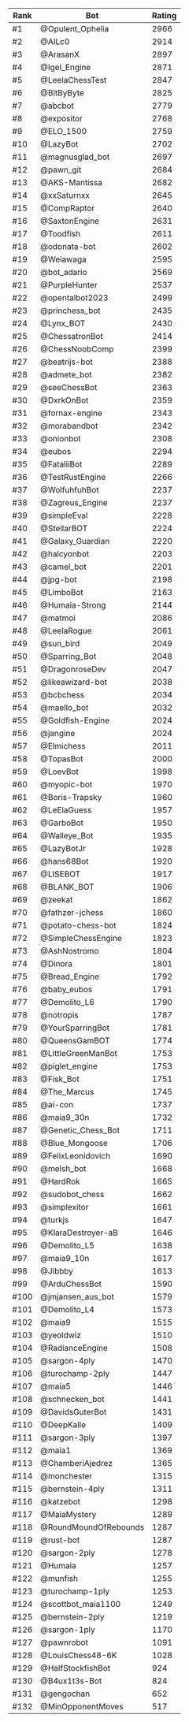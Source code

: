 Rank|Bot|Rating
---|---|---
#1|@Opulent_Ophelia|2966
#2|@AILc0|2914
#3|@ArasanX|2897
#4|@Igel_Engine|2871
#5|@LeelaChessTest|2847
#6|@BitByByte|2825
#7|@abcbot|2779
#8|@expositor|2768
#9|@ELO_1500|2759
#10|@LazyBot|2702
#11|@magnusglad_bot|2697
#12|@pawn_git|2684
#13|@AKS-Mantissa|2682
#14|@xxSaturnxx|2645
#15|@CompRaptor|2640
#16|@SaxtonEngine|2631
#17|@Toodfish|2611
#18|@odonata-bot|2602
#19|@Weiawaga|2595
#20|@bot_adario|2569
#21|@PurpleHunter|2537
#22|@opentalbot2023|2499
#23|@princhess_bot|2435
#24|@Lynx_BOT|2430
#25|@ChessatronBot|2414
#26|@ChessNoobComp|2399
#27|@beatrijs-bot|2388
#28|@admete_bot|2382
#29|@seeChessBot|2363
#30|@DxrkOnBot|2359
#31|@fornax-engine|2343
#32|@morabandbot|2342
#33|@onionbot|2308
#34|@eubos|2294
#35|@FataliiBot|2289
#36|@TestRustEngine|2266
#37|@WolfuhfuhBot|2237
#38|@Zagreus_Engine|2237
#39|@simpleEval|2228
#40|@StellarBOT|2224
#41|@Galaxy_Guardian|2220
#42|@halcyonbot|2203
#43|@camel_bot|2201
#44|@jpg-bot|2198
#45|@LimboBot|2163
#46|@Humaia-Strong|2144
#47|@matmoi|2086
#48|@LeelaRogue|2061
#49|@sun_bird|2049
#50|@Sparring_Bot|2048
#51|@DragonroseDev|2047
#52|@likeawizard-bot|2038
#53|@bcbchess|2034
#54|@maello_bot|2032
#55|@Goldfish-Engine|2024
#56|@jangine|2024
#57|@Elmichess|2011
#58|@TopasBot|2000
#59|@LoevBot|1998
#60|@myopic-bot|1970
#61|@Boris-Trapsky|1960
#62|@LeElaGuess|1957
#63|@GarboBot|1950
#64|@Walleye_Bot|1935
#65|@LazyBotJr|1928
#66|@hans68Bot|1920
#67|@LISEBOT|1917
#68|@BLANK_BOT|1906
#69|@zeekat|1862
#70|@fathzer-jchess|1860
#71|@potato-chess-bot|1824
#72|@SimpleChessEngine|1823
#73|@AshNostromo|1804
#74|@Dinora|1801
#75|@Bread_Engine|1792
#76|@baby_eubos|1791
#77|@Demolito_L6|1790
#78|@notropis|1787
#79|@YourSparringBot|1781
#80|@QueensGamBOT|1774
#81|@LittleGreenManBot|1753
#82|@piglet_engine|1753
#83|@Fisk_Bot|1751
#84|@The_Marcus|1745
#85|@ai-con|1737
#86|@maia9_30n|1732
#87|@Genetic_Chess_Bot|1711
#88|@Blue_Mongoose|1706
#89|@FelixLeonidovich|1690
#90|@melsh_bot|1668
#91|@HardRok|1665
#92|@sudobot_chess|1662
#93|@simplexitor|1661
#94|@turkjs|1647
#95|@KlaraDestroyer-aB|1646
#96|@Demolito_L5|1638
#97|@maia9_10n|1617
#98|@Jibbby|1613
#99|@ArduChessBot|1590
#100|@jmjansen_aus_bot|1579
#101|@Demolito_L4|1573
#102|@maia9|1515
#103|@yeoldwiz|1510
#104|@RadianceEngine|1508
#105|@sargon-4ply|1470
#106|@turochamp-2ply|1447
#107|@maia5|1446
#108|@schnecken_bot|1441
#109|@DavidsGuterBot|1431
#110|@DeepKalle|1409
#111|@sargon-3ply|1397
#112|@maia1|1369
#113|@ChamberiAjedrez|1365
#114|@monchester|1315
#115|@bernstein-4ply|1311
#116|@katzebot|1298
#117|@MaiaMystery|1289
#118|@RoundMoundOfRebounds|1287
#119|@rust-bot|1287
#120|@sargon-2ply|1278
#121|@Humaia|1257
#122|@munfish|1255
#123|@turochamp-1ply|1253
#124|@scottbot_maia1100|1249
#125|@bernstein-2ply|1219
#126|@sargon-1ply|1170
#127|@pawnrobot|1091
#128|@LouisChess48-6K|1028
#129|@HalfStockfishBot|924
#130|@B4ux1t3s-Bot|824
#131|@gengochan|652
#132|@MinOpponentMoves|517
